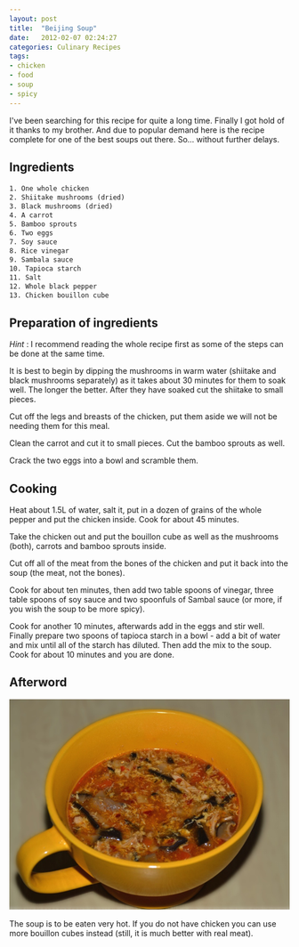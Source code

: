 ```yaml
---
layout: post
title:  "Beijing Soup"
date:   2012-02-07 02:24:27
categories: Culinary Recipes
tags:
- chicken
- food
- soup
- spicy
---
```


I've been searching for this recipe for quite a long time. Finally I got hold of it thanks to my brother. And due to popular demand here is the recipe complete for one of the best soups out there. So... without further delays.

## Ingredients

	1. One whole chicken
	2. Shiitake mushrooms (dried)
	3. Black mushrooms (dried)
	4. A carrot
	5. Bamboo sprouts
	6. Two eggs
	7. Soy sauce
	8. Rice vinegar
	9. Sambala sauce
	10. Tapioca starch
	11. Salt
	12. Whole black pepper
	13. Chicken bouillon cube

## Preparation of ingredients

*Hint* : I recommend reading the whole recipe first as some of the steps can be
done at the same time.

It is best to begin by dipping the mushrooms in warm water (shiitake and black
mushrooms separately) as it takes about 30 minutes for them to soak well. The
longer the better. After they have soaked cut the shiitake to small pieces.

Cut off the legs and breasts of the chicken, put them aside we will not be
needing them for this meal.

Clean the carrot and cut it to small pieces. Cut the bamboo sprouts as well.

Crack the two eggs into a bowl and scramble them.

## Cooking

Heat about 1.5L of water, salt it, put in a dozen of grains of the whole pepper
and put the chicken inside. Cook for about 45 minutes.

Take the chicken out and put the bouillon cube as well as the mushrooms (both),
carrots and bamboo sprouts inside.

Cut off all of the meat from the bones of the chicken and put it back into the
soup (the meat, not the bones).

Cook for about ten minutes, then add two table spoons of vinegar, three table
spoons of soy sauce and two spoonfuls of Sambal sauce (or more, if you wish the
soup to be more spicy).

Cook for another 10 minutes, afterwards add in the eggs and stir well. Finally
prepare two spoons of tapioca starch in a bowl - add a bit of water and mix
until all of the starch has diluted. Then add the mix to the soup. Cook for
about 10 minutes and you are done.

## Afterword

![img-soup]

The soup is to be eaten very hot. If you do not have chicken you can use more
bouillon cubes instead (still, it is much better with real meat).

[img-soup]: /images/SourSpicy.jpg "Sour &amp; Spicy"

